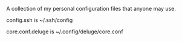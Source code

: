 A collection of my personal configuration files that anyone may use.config.ssh is ~/.ssh/configcore.conf.deluge is ~/.config/deluge/core.conf